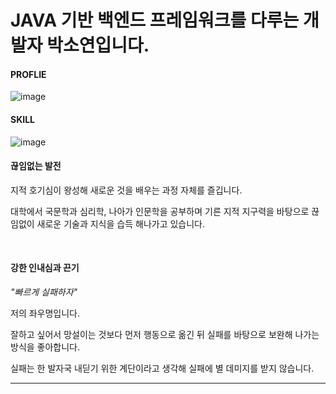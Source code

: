 # JAVA 기반 백엔드 프레임워크를 다루는 개발자 박소연입니다.

#### PROFLIE

![image](https://user-images.githubusercontent.com/100174682/193554068-d515c5dc-6c5e-46eb-abf8-254f0fcb87c4.png)


#### SKILL

![image](https://user-images.githubusercontent.com/100174682/193553136-89a77703-b3f2-43d3-9da6-8d4b7bad74fa.png)



#### 끊임없는 발전

지적 호기심이 왕성해 새로운 것을 배우는 과정 자체를 즐깁니다.

대학에서 국문학과 심리학, 나아가 인문학을 공부하며 기른 지적 지구력을 바탕으로 끊임없이 새로운 기술과 지식을 습득 해나가고 있습니다.

&nbsp;

#### 강한 인내심과 끈기


*"빠르게 실패하자"*


저의 좌우명입니다.

잘하고 싶어서 망설이는 것보다 먼저 행동으로 옮긴 뒤 실패를 바탕으로 보완해 나가는 방식을 좋아합니다.

실패는 한 발자국 내딛기 위한 계단이라고 생각해 실패에 별 데미지를 받지 않습니다.


***


